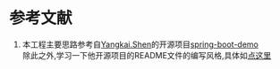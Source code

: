 # 参考文献

1. 本工程主要思路参考自[Yangkai.Shen](https://github.com/xkcoding)的开源项目[spring-boot-demo](https://github.com/xkcoding/spring-boot-demo)  
   除此之外,学习一下他开源项目的README文件的编写风格,具体如[点这里](优秀GitHub项目Readme文件示例.md)
